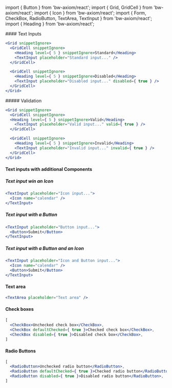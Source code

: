 import { Button } from 'bw-axiom/react';
import { Grid, GridCell } from 'bw-axiom/react';
import { Icon } from 'bw-axiom/react';
import { Form, CheckBox, RadioButton, TextArea, TextInput } from 'bw-axiom/react';
import { Heading } from 'bw-axiom/react';

#### Text Inputs

```jsx
<Grid snippetIgnore>
  <GridCell snippetIgnore>
    <Heading level={ 5 } snippetIgnore>Standard</Heading>
    <TextInput placeholder="Standard input..." />
  </GridCell>

  <GridCell snippetIgnore>
    <Heading level={ 5 } snippetIgnore>Disabled</Heading>
    <TextInput placeholder="Disabled input..." disabled={ true } />
  </GridCell>
</Grid>
```

##### Validation
```jsx
<Grid snippetIgnore>
  <GridCell snippetIgnore>
  <Heading level={ 5 } snippetIgnore>Valid</Heading>
    <TextInput placeholder="Valid input..." valid={ true } />
  </GridCell>

  <GridCell snippetIgnore>
    <Heading level={ 5 } snippetIgnore>Invalid</Heading>
    <TextInput placeholder="Invalid input..." invalid={ true } />
  </GridCell>
</Grid>
```


#### Text inputs with additional Components

##### Text input win an Icon
```jsx
<TextInput placeholder="Icon input...">
  <Icon name="calendar" />
</TextInput>
```

##### Text input with a Button
```jsx
<TextInput placeholder="Button input...">
  <Button>Submit</Button>
</TextInput>
```

##### Text input with a Button and an Icon
```jsx
<TextInput placeholder="Icon and Button input...">
  <Icon name="calendar" />
  <Button>Submit</Button>
</TextInput>
```


#### Text area
```jsx
<TextArea placeholder="Text area" />
```


#### Check boxes
```jsx
[
  <CheckBox>Unchecked check box</CheckBox>,
  <CheckBox defaultChecked={ true }>Checked check box</CheckBox>,
  <CheckBox disabled={ true }>Disabled check box</CheckBox>,
]
```


#### Radio Buttons
```jsx
[
  <RadioButton>Unchecked radio button</RadioButton>,
  <RadioButton defaultChecked={ true }>Checked radio button</RadioButton>,
  <RadioButton disabled={ true }>Disabled radio button</RadioButton>,
]
```
